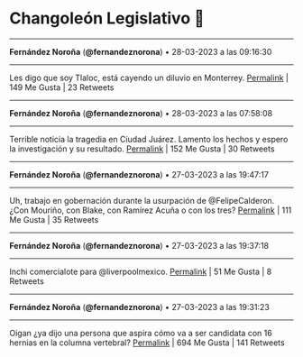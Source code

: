 # Changoleón Legislativo 🙈
*****
**Fernández Noroña** (**@fernandeznorona**) • 28-03-2023 a las 09:16:30
*****
Les digo que soy Tlaloc, está cayendo un diluvio en Monterrey.
[Permalink](https://twitter.com/fernandeznorona/status/1640764813646200845) | 149 Me Gusta | 23 Retweets
*****
**Fernández Noroña** (**@fernandeznorona**) • 28-03-2023 a las 07:58:08
*****
Terrible noticia la tragedia en Ciudad Juárez. Lamento los hechos y espero la investigación y su resultado.
[Permalink](https://twitter.com/fernandeznorona/status/1640745093383569408) | 152 Me Gusta | 30 Retweets
*****
**Fernández Noroña** (**@fernandeznorona**) • 27-03-2023 a las 19:47:17
*****
Uh, trabajo en gobernación durante la usurpación de @FelipeCalderon. ¿Con Mouriño, con Blake, con Ramírez Acuña o con los tres?
[Permalink](https://twitter.com/fernandeznorona/status/1640561168908529665) | 111 Me Gusta | 35 Retweets
*****
**Fernández Noroña** (**@fernandeznorona**) • 27-03-2023 a las 19:37:18
*****
Inchi comercialote para @liverpoolmexico.
[Permalink](https://twitter.com/fernandeznorona/status/1640558657065607170) | 51 Me Gusta | 8 Retweets
*****
**Fernández Noroña** (**@fernandeznorona**) • 27-03-2023 a las 19:31:23
*****
Oigan ¿ya dijo una persona que aspira cómo va a ser candidata con 16 hernias en la columna vertebral?
[Permalink](https://twitter.com/fernandeznorona/status/1640557165692813312) | 694 Me Gusta | 141 Retweets